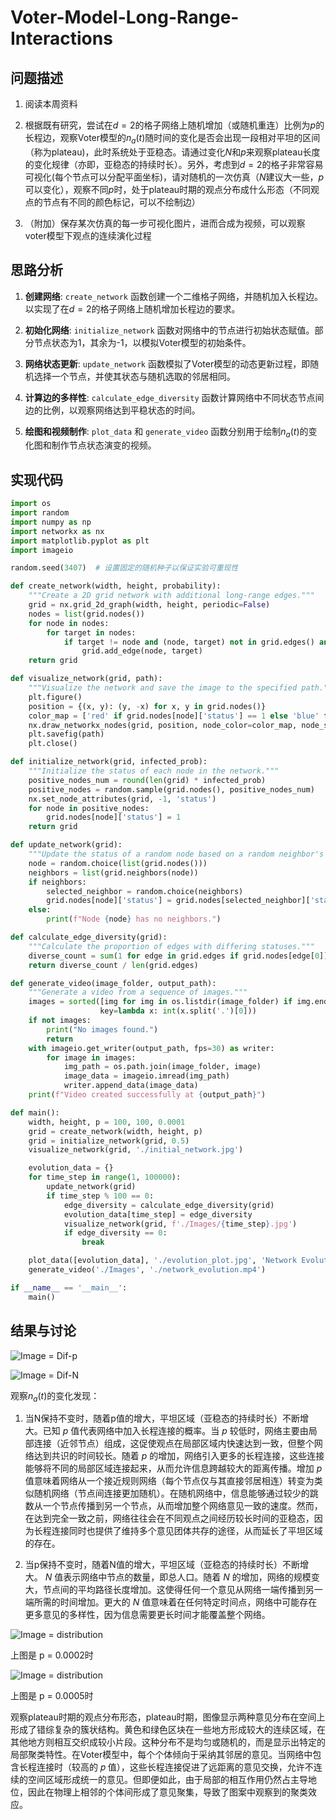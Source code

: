 # Voter-Model-Long-Range-Interactions

## 问题描述

1. 阅读本周资料
 
2. 根据既有研究，尝试在$d=2$的格子网络上随机增加（或随机重连）比例为$p$的长程边，观察Voter模型的$n_a(t)$随时间的变化是否会出现一段相对平坦的区间（称为plateau)，此时系统处于亚稳态。请通过变化$N$和$p$来观察plateau长度的变化规律（亦即，亚稳态的持续时长）。另外，考虑到$d=2$的格子非常容易可视化(每个节点可以分配平面坐标)，请对随机的一次仿真（$N$建议大一些，$p$可以变化），观察不同$p$时，处于plateau时期的观点分布成什么形态（不同观点的节点有不同的颜色标记，可以不绘制边）
 
3. （附加）保存某次仿真的每一步可视化图片，进而合成为视频，可以观察voter模型下观点的连续演化过程

## 思路分析

1. **创建网络**: `create_network` 函数创建一个二维格子网络，并随机加入长程边。以实现了在$d=2$的格子网络上随机增加长程边的要求。

2. **初始化网络**: `initialize_network` 函数对网络中的节点进行初始状态赋值。部分节点状态为1，其余为-1，以模拟Voter模型的初始条件。

3. **网络状态更新**: `update_network` 函数模拟了Voter模型的动态更新过程，即随机选择一个节点，并使其状态与随机选取的邻居相同。

4. **计算边的多样性**: `calculate_edge_diversity` 函数计算网络中不同状态节点间边的比例，以观察网络达到平稳状态的时间。

5. **绘图和视频制作**: `plot_data` 和 `generate_video` 函数分别用于绘制$n_a(t)$的变化图和制作节点状态演变的视频。


## 实现代码

```python
import os
import random
import numpy as np
import networkx as nx
import matplotlib.pyplot as plt
import imageio

random.seed(3407)  # 设置固定的随机种子以保证实验可重现性

def create_network(width, height, probability):
    """Create a 2D grid network with additional long-range edges."""
    grid = nx.grid_2d_graph(width, height, periodic=False)
    nodes = list(grid.nodes())
    for node in nodes:
        for target in nodes:
            if target != node and (node, target) not in grid.edges() and random.random() < probability:
                grid.add_edge(node, target)
    return grid

def visualize_network(grid, path):
    """Visualize the network and save the image to the specified path."""
    plt.figure()
    position = {(x, y): (y, -x) for x, y in grid.nodes()}
    color_map = ['red' if grid.nodes[node]['status'] == 1 else 'blue' for node in grid.nodes()]
    nx.draw_networkx_nodes(grid, position, node_color=color_map, node_size=5)
    plt.savefig(path)
    plt.close()

def initialize_network(grid, infected_prob):
    """Initialize the status of each node in the network."""
    positive_nodes_num = round(len(grid) * infected_prob)
    positive_nodes = random.sample(grid.nodes(), positive_nodes_num)
    nx.set_node_attributes(grid, -1, 'status')
    for node in positive_nodes:
        grid.nodes[node]['status'] = 1
    return grid

def update_network(grid):
    """Update the status of a random node based on a random neighbor's status."""
    node = random.choice(list(grid.nodes()))
    neighbors = list(grid.neighbors(node))
    if neighbors:
        selected_neighbor = random.choice(neighbors)
        grid.nodes[node]['status'] = grid.nodes[selected_neighbor]['status']
    else:
        print(f"Node {node} has no neighbors.")

def calculate_edge_diversity(grid):
    """Calculate the proportion of edges with differing statuses."""
    diverse_count = sum(1 for edge in grid.edges if grid.nodes[edge[0]]['status'] != grid.nodes[edge[1]]['status'])
    return diverse_count / len(grid.edges)

def generate_video(image_folder, output_path):
    """Generate a video from a sequence of images."""
    images = sorted([img for img in os.listdir(image_folder) if img.endswith('.jpg')],
                    key=lambda x: int(x.split('.')[0]))
    if not images:
        print("No images found.")
        return
    with imageio.get_writer(output_path, fps=30) as writer:
        for image in images:
            img_path = os.path.join(image_folder, image)
            image_data = imageio.imread(img_path)
            writer.append_data(image_data)
    print(f"Video created successfully at {output_path}")

def main():
    width, height, p = 100, 100, 0.0001
    grid = create_network(width, height, p)
    grid = initialize_network(grid, 0.5)
    visualize_network(grid, './initial_network.jpg')

    evolution_data = {}
    for time_step in range(1, 100000):
        update_network(grid)
        if time_step % 100 == 0:
            edge_diversity = calculate_edge_diversity(grid)
            evolution_data[time_step] = edge_diversity
            visualize_network(grid, f'./Images/{time_step}.jpg')
            if edge_diversity == 0:
                break

    plot_data([evolution_data], './evolution_plot.jpg', 'Network Evolution', 'Time', 'Edge Diversity', scale_log=True)
    generate_video('./Images', './network_evolution.mp4')

if __name__ == '__main__':
    main()
```


## 结果与讨论

![Image = Dif-p](./Data/Different_p_N_10000.png)

![Image = Dif-N](./Data/Different_N_p_0.0001.png)

观察$n_a(t)$的变化发现：

1. 当N保持不变时，随着p值的增大，平坦区域（亚稳态的持续时长）不断增大。已知 $p$ 值代表网络中加入长程连接的概率。当 $p$ 较低时，网络主要由局部连接（近邻节点）组成，这促使观点在局部区域内快速达到一致，但整个网络达到共识的时间较长。随着 $p$ 的增加，网络引入更多的长程连接，这些连接能够将不同的局部区域连接起来，从而允许信息跨越较大的距离传播。增加 $p$ 值意味着网络从一个接近规则网络（每个节点仅与其直接邻居相连）转变为类似随机网络（节点间连接更加随机）。在随机网络中，信息能够通过较少的跳数从一个节点传播到另一个节点，从而增加整个网络意见一致的速度。然而，在达到完全一致之前，网络往往会在不同观点之间经历较长时间的亚稳态，因为长程连接同时也提供了维持多个意见团体共存的途径，从而延长了平坦区域的存在。

2. 当p保持不变时，随着N值的增大，平坦区域（亚稳态的持续时长）不断增大。 $N$ 值表示网络中节点的数量，即总人口。随着 $N$ 的增加，网络的规模变大，节点间的平均路径长度增加。这使得任何一个意见从网络一端传播到另一端所需的时间增加。更大的 $N$ 值意味着在任何特定时间点，网络中可能存在更多意见的多样性，因为信息需要更长时间才能覆盖整个网络。

![Image = distribution](./part3_0.0002.jpg)

上图是 p = 0.0002时

![Image = distribution](./part3_0.0005.jpg)

上图是 p = 0.0005时

观察plateau时期的观点分布形态，plateau时期，图像显示两种意见分布在空间上形成了错综复杂的簇状结构。黄色和绿色区块在一些地方形成较大的连续区域，在其他地方则相互交织成较小片段。这种分布不是均匀或随机的，而是显示出特定的局部聚类特性。在Voter模型中，每个个体倾向于采纳其邻居的意见。当网络中包含长程连接时（较高的 
𝑝 值），这些长程连接促进了远距离的意见交换，允许不连续的空间区域形成统一的意见。但即便如此，由于局部的相互作用仍然占主导地位，因此在物理上相邻的个体间形成了意见聚集，导致了图案中观察到的聚类效应。
